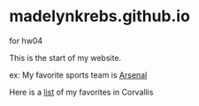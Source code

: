 # madelynkrebs.github.io
for hw04

This is the start of my website.

ex: My favorite sports team is [Arsenal](https://www.arsenal.com/)

Here is a [list](recs.md) of my favorites in Corvallis